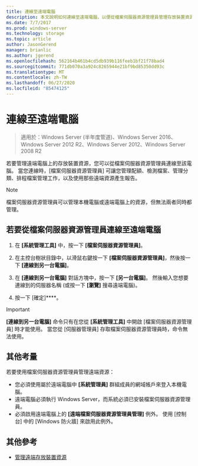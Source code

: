```yaml
---
title: 連線至遠端電腦
description: 本文說明如何連線至遠端電腦，以便從檔案伺服器資源管理員管理存放裝置資源
ms.date: 7/7/2017
ms.prod: windows-server
ms.technology: storage
ms.topic: article
author: JasonGerend
manager: brianlic
ms.author: jgerend
ms.openlocfilehash: 562164b461b4cd5db939b116feeb1bf21f78bad4
ms.sourcegitcommit: 771db070a3a924c8265944e21bf9bd85350dd93c
ms.translationtype: MT
ms.contentlocale: zh-TW
ms.lasthandoff: 06/27/2020
ms.locfileid: "85474125"
---
```

# <a name="connect-to-a-remote-computer"></a>連線至遠端電腦

> 適用於：Windows Server (半年度管道)、Windows Server 2016、Windows Server 2012 R2、Windows Server 2012、Windows Server 2008 R2

若要管理遠端電腦上的存放裝置資源，您可以從檔案伺服器資源管理員連線至該電腦。 當您連線時，[檔案伺服器資源管理員] 可讓您管理配額、檢測檔案、管理分類、排程檔案管理工作，以及使用那些遠端資源產生報告。

> [!Note]
> 檔案伺服器資源管理員可以管理本機電腦或遠端電腦上的資源，但無法兩者同時都管理。

## <a name="to-connect-to-a-remote-computer-from-file-server-resource-manager"></a>若要從檔案伺服器資源管理員連線至遠端電腦

1.  在 **\[系統管理工具\]** 中，按一下 **\[檔案伺服器資源管理員\]**。

2.  在主控台樹狀目錄中，以滑鼠右鍵按一下 **\[檔案伺服器資源管理員\]**，然後按一下 **\[連線到另一台電腦\]**。

3.  在 **\[連線到另一台電腦\]** 對話方塊中，按一下 **\[另一台電腦\]**。 然後輸入您想要連線到的伺服器名稱 (或按一下 **\[瀏覽\]** 搜尋遠端電腦)。

4.  按一下 [確定]****。

> [!Important]
> **\[連線到另一台電腦\]** 命令只有在您從 **\[系統管理工具\]** 中開啟 \[檔案伺服器資源管理員\] 時才能使用。 當您從 [伺服器管理員] 存取檔案伺服器資源管理員時，命令無法使用。

## <a name="additional-considerations"></a>其他考量

若要使用檔案伺服器資源管理員管理遠端資源：

-   您必須使用屬於遠端電腦中 **\[系統管理員\]** 群組成員的網域帳戶來登入本機電腦。
-   遠端電腦必須執行 Windows Server，而系統必須已安裝檔案伺服器資源管理員。
-   必須啟用遠端電腦上的 **\[遠端檔案伺服器資源管理員管理\]** 例外。 使用 [控制台] 中的 [Windows 防火牆] 來啟用此例外。

## <a name="additional-references"></a>其他參考

-   [管理遠端存放裝置資源](managing-remote-storage-resources.md)
